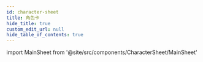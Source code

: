 ```yaml
---
id: character-sheet
title: 角色卡
hide_title: true
custom_edit_url: null
hide_table_of_contents: true
---
```


import MainSheet from '@site/src/components/CharacterSheet/MainSheet'

<MainSheet />
